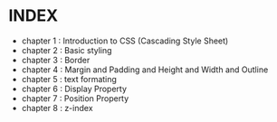 # INDEX

<ul>
    <li>chapter 1 : Introduction to CSS (Cascading Style Sheet)</li>
    <li>chapter 2 : Basic styling</li>
    <li>chapter 3 : Border</li>
    <li>chapter 4 : Margin and Padding and Height and Width and Outline</li>
    <li>chapter 5 : text formating</li>
    <li>chapter 6 : Display Property</li>
    <li>chapter 7 : Position Property</li>
    <li>chapter 8 : z-index</li>
</ul>